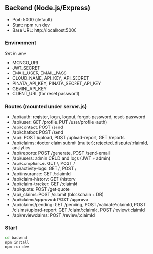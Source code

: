## Backend (Node.js/Express)

- Port: 5000 (default)
- Start: npm run dev
- Base URL: http://localhost:5000

### Environment
Set in .env
- MONGO_URI
- JWT_SECRET
- EMAIL_USER, EMAIL_PASS
- CLOUD_NAME, API_KEY, API_SECRET
- PINATA_API_KEY, PINATA_SECRET_API_KEY
- GEMINI_API_KEY
- CLIENT_URL (for reset password)

### Routes (mounted under server.js)
- /api/auth: register, login, logout, forgot-password, reset-password
- /api/user: GET /profile, PUT /user/profile (auth)
- /api/contact: POST /send
- /api/chatbot: POST /send
- /api/: POST /upload, POST /upload-report, GET /reports
- /api/claims: doctor claim submit (multer); rejected, dispute/:claimId, analytics
- /api/reports: POST /generate, POST /send-email
- /api/users: admin CRUD and logs (JWT + admin)
- /api/compliance: GET /, POST /
- /api/activity-logs: GET /, POST /
- /api/insurance: GET /:claimId
- /api/claim-history: GET /history
- /api/claim-tracker: GET /:claimId
- /api/quote: POST /get-quote
- /api/_claims: POST /submit (blockchain + DB)
- /api/claims/approved: POST /approve
- /api/claims/pending: GET /pending, POST /validate/:claimId, POST /claims/upload-report, GET /claim/:claimId, POST /review/:claimId
- /api/reviewclaims: POST /review/:claimId

### Start
```bash
cd backend
npm install
npm run dev
```

